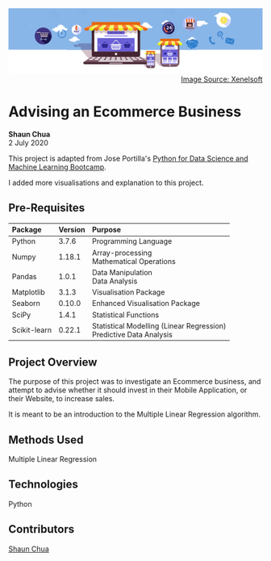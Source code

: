 <img src='./images/ecommerce-banner.png'>
<div style="text-align: right"> <a href='https://www.xenelsoft.com/images/ecommercedesignbanner.png'>Image Source: Xenelsoft</a></div>

# Advising an Ecommerce Business
**Shaun Chua**
<br>2 July 2020

This project is adapted from Jose Portilla's <a href='https://www.udemy.com/course/python-for-data-science-and-machine-learning-bootcamp/'> Python for Data Science and Machine Learning Bootcamp</a>.

I added more visualisations and explanation to this project.

## Pre-Requisites
| Package      | Version | Purpose                                                                 |
|:------------ |-----------------|:----------------------------------------------------------------|
| Python       | 3.7.6   | Programming Language                                                    |
| Numpy        | 1.18.1  | Array-processing <br> Mathematical Operations                           |
| Pandas       | 1.0.1   | Data Manipulation <br> Data Analysis                                    |
| Matplotlib   | 3.1.3   | Visualisation Package                                                   |
| Seaborn      | 0.10.0  | Enhanced Visualisation Package                                          |
| SciPy        | 1.4.1   | Statistical Functions                                                   |
| Scikit-learn | 0.22.1  | Statistical Modelling (Linear Regression) <br> Predictive Data Analysis |

## Project Overview
The purpose of this project was to investigate an Ecommerce business, and attempt to advise whether it should invest in their Mobile Application, or their Website, to increase sales.

It is meant to be an introduction to the Multiple Linear Regression algorithm.

## Methods Used
Multiple Linear Regression

## Technologies
Python

## Contributors
[Shaun Chua](https://github.com/shaunchua94)
